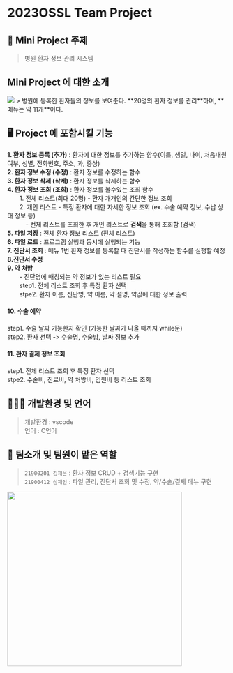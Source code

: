 # 2023OSSL Team Project

## 🏥 Mini Project 주제
> 병원 환자 정보 관리 시스템

## Mini Project 에 대한 소개
<img src = "https://cdn.pixabay.com/photo/2021/02/19/23/17/reception-6031806_1280.png">
> 병원에 등록한 환자들의 정보를 보여준다. **20명의 환자 정보를 관리**하며, **메뉴는 약 11개**이다.

<br>

## 🖥️ Project 에 포함시킬 기능
**1. 환자 정보 등록 (추가)** : 환자에 대한 정보를 추가하는 함수(이름, 생일, 나이, 처음내원 여부, 성별, 전화번호, 주소, 과, 증상)
<br> **2. 환자 정보 수정 (수정)** : 환자 정보를 수정하는 함수
<br> **3. 환자 정보 삭제 (삭제)** : 환자 정보를 삭제하는 함수
<br> **4. 환자 정보 조회 (조회)** : 환자 정보를 볼수있는 조회 함수  
　　1. 전체 리스트(최대 20명) - 환자 개개인의 간단한 정보 조회  
　　2. 개인 리스트 - 특정 환자에 대한 자세한 정보 조회 (ex. 수술 예약 정보, 수납 상태 정보 등)  
　　　- 전체 리스트를 조회한 후 개인 리스트로 **검색**을 통해 조회함 (검색)
<br> **5. 파일 저장** : 전체 환자 정보 리스트 (전체 리스트)
<br> **6. 파일 로드** : 프로그램 실행과 동시에 실행되는 기능
<br> **7. 진단서 조회** : 메뉴 1번 환자 정보를 등록할 때 진단서를 작성하는 함수를 실행할 예정
<br> **8.진단서 수정** 
<br> **9. 약 처방**
<br>　　- 진단명에 매칭되는 약 정보가 있는 리스트 필요
<br>　　step1. 전체 리스트 조회 후 특정 환자 선택
<br>　　stpe2. 환자 이름, 진단명, 약 이름, 약 설명, 약값에 대한 정보 출력
#### 10. 수술 예약
  step1. 수술 날짜 가능한지 확인 (가능한 날짜가 나올 때까지 while문) <br>
  step2. 환자 선택 -> 수술명, 수술방, 날짜 정보 추가
#### 11. 환자 결제 정보 조회
  step1. 전체 리스트 조회 후 특정 환자 선택 <br>
  stpe2. 수술비, 진료비, 약 처방비, 입원비 등 리스트 조회
  
  
## 👩🏻‍💻 개발환경 및 언어
> 개발환경 : vscode <br>
> 언어 : C언어
  
  
## 🌸 팀소개 및 팀원이 맡은 역할
> `21900201 김채은` : 환자 정보 CRUD + 검색기능 구현 <br>
> `21900412 심재인` : 파일 관리, 진단서 조회 및 수정, 약/수술/결제 메뉴 구현

<img src = "https://cdn.pixabay.com/photo/2016/06/24/02/35/ehr-1476525_1280.png" width="400px">

